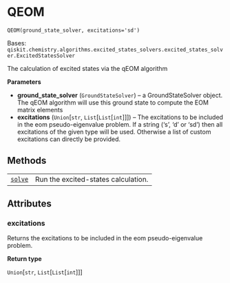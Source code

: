 # QEOM

<span id="undefined" />

`QEOM(ground_state_solver, excitations='sd')`

Bases: `qiskit.chemistry.algorithms.excited_states_solvers.excited_states_solver.ExcitedStatesSolver`

The calculation of excited states via the qEOM algorithm

**Parameters**

*   **ground\_state\_solver** (`GroundStateSolver`) – a GroundStateSolver object. The qEOM algorithm will use this ground state to compute the EOM matrix elements
*   **excitations** (`Union`\[`str`, `List`\[`List`\[`int`]]]) – The excitations to be included in the eom pseudo-eigenvalue problem. If a string (‘s’, ‘d’ or ‘sd’) then all excitations of the given type will be used. Otherwise a list of custom excitations can directly be provided.

## Methods

|                                                                                                                                   |                                     |
| --------------------------------------------------------------------------------------------------------------------------------- | ----------------------------------- |
| [`solve`](qiskit.chemistry.algorithms.QEOM.solve#qiskit.chemistry.algorithms.QEOM.solve "qiskit.chemistry.algorithms.QEOM.solve") | Run the excited-states calculation. |

## Attributes

<span id="undefined" />

### excitations

Returns the excitations to be included in the eom pseudo-eigenvalue problem.

**Return type**

`Union`\[`str`, `List`\[`List`\[`int`]]]

